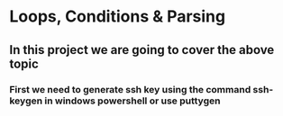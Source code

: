 # Loops, Conditions & Parsing

## In this project we are going to cover the above topic

### First we need to generate ssh key using the command ssh-keygen in windows powershell or use puttygen

